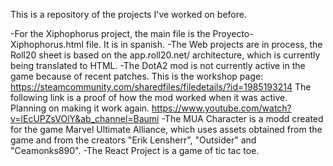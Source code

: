 This is a repository of the projects I've worked on before. 

-For the Xiphophorus project, the main file is the Proyecto-Xiphophorus.html file. It is in spanish. 
-The Web projects are in process, the Roll20 sheet is based on the app.roll20.net/ architecture, which is currently being translated to HTML. 
-The DotA2 mod is not currently active in the game because of recent patches. This is the workshop page: https://steamcommunity.com/sharedfiles/filedetails/?id=1985193214 The following link is a proof of how the mod worked when it was active. Planning on making it work again. https://www.youtube.com/watch?v=lEcUPZsVOlY&ab_channel=Baumi
-The MUA Character is a modd created for the game Marvel Ultimate Alliance, which uses assets obtained from the game and from the creators "Erik Lensherr", "Outsider" and "Ceamonks890".
-The React Project is a game of tic tac toe.